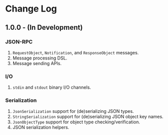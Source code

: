 # Change Log

## 1.0.0 - (In Development)

### JSON-RPC
1. `RequestObject`, `Notification`, and `ResponseObject` messages.
2. Message processing DSL.
3. Message sending APIs.

### I/O
1. `stdin` and `stdout` binary I/O channels.

### Serialization
1. `JsonSerialization` support for (de)serializing JSON types.
2. `StringSerialization` support for (de)serializing JSON object key names.
3. `JsonObjectType` support for object type checking/verification.
4. JSON serialization helpers.
